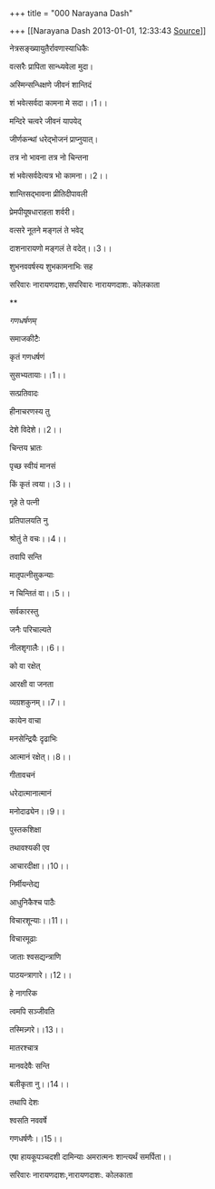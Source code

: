 +++
title = "000 Narayana Dash"

+++
[[Narayana Dash	2013-01-01, 12:33:43 [Source](https://groups.google.com/g/bvparishat/c/xrBKeOq0tHQ)]]



नेत्रसङ्ख्यायुतैर्रावणास्याधिकैः

वत्सरैः प्रापिता सान्ध्यवेला मुदा।

अस्मिन्सन्धिक्षणे जीवनं शान्तिदं

शं भवेत्सर्वदा कामना मे सदा।।1।।

मन्दिरे चत्वरे जीवनं यापयेद्

जीर्णकन्थां धरेद्भोजनं प्राप्नुयात्।

तत्र नो भावना तत्र नो चिन्तना

शं भवेत्सर्वदेत्यत्र भो कामना।।2।।

शान्तिसद्भावना प्रीतिदीपावली

प्रेमपीयूषधाराहता शर्वरी।

वत्सरे नूतने मङ्गलं ते भवेद्

दाशनारायणो मङ्गलं ते वदेत्।।3।।



शुभनववर्षस्य शुभकामनाभिः सह

सरिवारः नारायणदाशः,सपरिवारः नारायणदाशः. कोलकाता

**

*गणधर्षणम्*

समाजकीटैः

कृतं गणधर्षणं

सुसभ्यतायाः।।1।।

सत्प्रतिवादः

हीनाचरणस्य तु

देशे विदेशे।।2।।

चिन्तय भ्रातः

पृच्छ स्वीयं मानसं

किं कृतं त्वया।।3।।

गृहे ते पत्नी

प्रतिपालयति नु

श्रोतुं ते वचः।।4।।

तवापि सन्ति

मातृपत्नीसुकन्याः

न चिन्तितं वा।।5।।

सर्वकारस्तु

जनैः परिचाल्यते

नीलशृगालैः।।6।।

को वा रक्षेत्

आरक्षी वा जनता

व्यग्रशकुनम्।।7।।

कायेन वाचा

मनसेन्द्रियैः दृढाभिः

आत्मानं रक्षेत्।।8।।

गीतावचनं

धरेदात्मानात्मानं

मनोदाढ्येन।।9।।

पुस्तकशिक्षा

तथावश्यकी एव

आचारदीक्षा।।10।।



निर्मीयन्तेद्य

आधुनिकैश्च पाठैः

विचारशून्याः।।11।।

विचारमूढाः

जाताः श्वसद्यन्त्राणि

पाठयन्त्रागारे।।12।।

हे नागरिक

त्वमपि सञ्जीवति

तस्मिन्न्गरे।।13।।

मातरश्चात्र

मानवदेवैः सन्ति

बलीकृता नु।।14।।

तथापि देशः

श्वसति नववर्षे

गणधर्षणैः।।15।।

एषा हायकूपञ्चदशी दामिन्याः अमरात्मनः शान्त्यर्थं समर्पिता।।

सरिवारः नारायणदाशः,नारायणदाशः. कोलकाता

